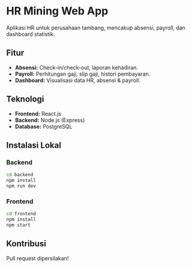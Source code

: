 # HR Mining Web App

Aplikasi HR untuk perusahaan tambang, mencakup absensi, payroll, dan dashboard statistik.

## Fitur
- **Absensi:** Check-in/check-out, laporan kehadiran.
- **Payroll:** Perhitungan gaji, slip gaji, histori pembayaran.
- **Dashboard:** Visualisasi data HR, absensi & payroll.

## Teknologi
- **Frontend:** React.js
- **Backend:** Node.js (Express)
- **Database:** PostgreSQL

## Instalasi Lokal

### Backend
```bash
cd backend
npm install
npm run dev
```

### Frontend
```bash
cd frontend
npm install
npm start
```

## Kontribusi
Pull request dipersilakan!
